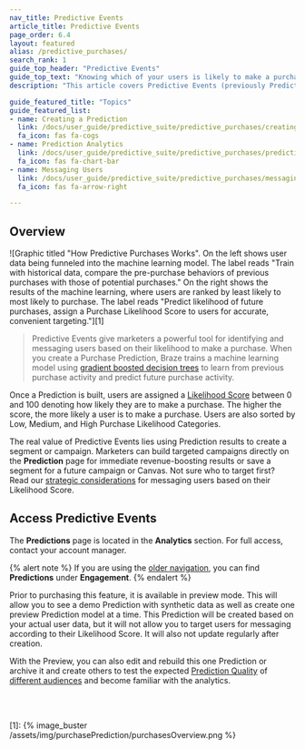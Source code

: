```yaml
---
nav_title: Predictive Events
article_title: Predictive Events
page_order: 6.4
layout: featured
alias: /predictive_purchases/
search_rank: 1
guide_top_header: "Predictive Events"
guide_top_text: "Knowing which of your users is likely to make a purchase is a crucial insight for growing businesses. Without it, how do you decide which campaigns to build? Who should receive discounts and promotions? Where to spend a limited budget? Braze helps answer these questions with Predictive Events, a machine learning model that makes it easy for marketing teams to understand future behavior and focus their resources on engagement and revenue-maximizing campaigns."
description: "This article covers Predictive Events (previously Predictive Purchases), a tool that gives marketers the ability to identify and message users based on their likelihood to perform an event. "

guide_featured_title: "Topics"
guide_featured_list:
- name: Creating a Prediction
  link: /docs/user_guide/predictive_suite/predictive_purchases/creating_a_purchase_prediction/
  fa_icon: fas fa-cogs
- name: Prediction Analytics
  link: /docs/user_guide/predictive_suite/predictive_purchases/prediction_analytics/
  fa_icon: fas fa-chart-bar
- name: Messaging Users
  link: /docs/user_guide/predictive_suite/predictive_purchases/messaging_users/
  fa_icon: fas fa-arrow-right

---
```


## Overview

![Graphic titled "How Predictive Purchases Works". On the left shows user data being funneled into the machine learning model. The label reads "Train with historical data, compare the pre-purchase behaviors of previous purchases with those of potential purchases." On the right shows the results of the machine learning, where users are ranked by least likely to most likely to purchase. The label reads "Predict likelihood of future purchases, assign a Purchase Likelihood Score to users for accurate, convenient targeting."][1]

> Predictive Events give marketers a powerful tool for identifying and messaging users based on their likelihood to make a purchase. When you create a Purchase Prediction, Braze trains a machine learning model using [gradient boosted decision trees](https://en.wikipedia.org/wiki/Gradient_boosting) to learn from previous purchase activity and predict future purchase activity. 

Once a Prediction is built, users are assigned a [Likelihood Score]({{site.baseurl}}/user_guide/predictive_suite/predictive_purchases/prediction_analytics/#purchase_score) between 0 and 100 denoting how likely they are to make a purchase. The higher the score, the more likely a user is to make a purchase. Users are also sorted by Low, Medium, and High Purchase Likelihood Categories. 

The real value of Predictive Events lies using Prediction results to create a segment or campaign. Marketers can build targeted campaigns directly on the **Prediction** page for immediate revenue-boosting results or save a segment for a future campaign or Canvas. Not sure who to target first? Read our [strategic considerations]({{site.baseurl}}/user_guide/predictive_suite/predictive_purchases/messaging_users/#strategy) for messaging users based on their Likelihood Score.

## Access Predictive Events

The **Predictions** page is located in the **Analytics** section. For full access, contact your account manager.

{% alert note %}
If you are using the [older navigation]({{site.baseurl}}/navigation), you can find **Predictions** under **Engagement**.
{% endalert %}

Prior to purchasing this feature, it is available in preview mode. This will allow you to see a demo Prediction with synthetic data as well as create one preview Prediction model at a time. This Prediction will be created based on your actual user data, but it will not allow you to target users for messaging according to their Likelihood Score. It will also not update regularly after creation.

With the Preview, you can also edit and rebuild this one Prediction or archive it and create others to test the expected [Prediction Quality]({{site.baseurl}}/user_guide/predictive_suite/predictive_purchases/prediction_analytics/#prediction_quality) of [different audiences]({{site.baseurl}}/user_guide/predictive_suite/predictive_purchases/creating_a_purchase_prediction/#audience) and become familiar with the analytics.

<br><br>

[1]: {% image_buster /assets/img/purchasePrediction/purchasesOverview.png %}

